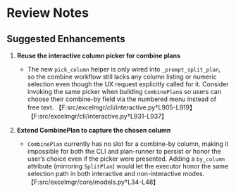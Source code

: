 # Review Notes

## Suggested Enhancements

1. **Reuse the interactive column picker for combine plans**
   - The new `pick_column` helper is only wired into `_prompt_split_plan`, so the combine workflow still lacks any column listing or numeric selection even though the UX request explicitly called for it. Consider invoking the same picker when building `CombinePlan`s so users can choose their combine-by field via the numbered menu instead of free text. 【F:src/excelmgr/cli/interactive.py†L905-L919】【F:src/excelmgr/cli/interactive.py†L931-L937】

2. **Extend CombinePlan to capture the chosen column**
   - `CombinePlan` currently has no slot for a combine-by column, making it impossible for both the CLI and plan-runner to persist or honor the user’s choice even if the picker were presented. Adding a `by_column` attribute (mirroring `SplitPlan`) would let the executor honor the same selection path in both interactive and non-interactive modes. 【F:src/excelmgr/core/models.py†L34-L48】
